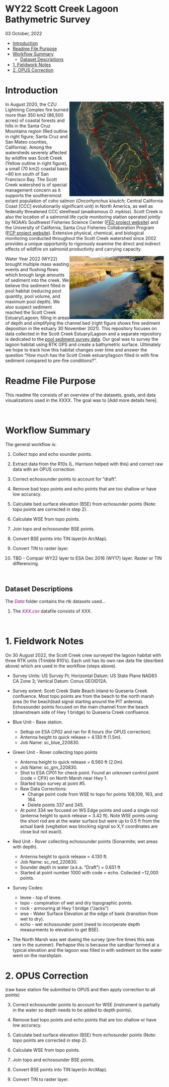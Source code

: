 WY22 Scott Creek Lagoon Bathymetric Survey
================
03 October, 2022

-   <a href="#introduction" id="toc-introduction">Introduction</a>
-   <a href="#readme-file-purpose" id="toc-readme-file-purpose">Readme File
    Purpose</a>
-   <a href="#workflow-summary" id="toc-workflow-summary">Workflow
    Summary</a>
    -   <a href="#dataset-descriptions" id="toc-dataset-descriptions">Dataset
        Descriptions</a>
-   <a href="#1-fieldwork-notes" id="toc-1-fieldwork-notes">1. Fieldwork
    Notes</a>
-   <a href="#2-opus-correction" id="toc-2-opus-correction">2. OPUS
    Correction</a>

<!-- README.md is generated from README.Rmd. Please edit that file -->

# Introduction

<img align="Right" width="300" height="300" src="Figures/CZU_perim_SCWatershed_crop_20210426.jpg">

In August 2020, the CZU Lightning Complex fire burned more than 350 km2
(86,500 acres) of coastal forests and hills in the Santa Cruz Mountains
region (Red outline in right figure; Santa Cruz and San Mateo counties,
California). Among the watersheds severely affected by wildfire was
Scott Creek (Yellow outline in right figure), a small (70 km2) coastal
basin \~80 km south of San Francisco Bay. The Scott Creek watershed is
of special management concern as it supports the southernmost extant
population of coho salmon (*Oncorhynchus kisutch*; Central California
Coast \[CCC\] evolutionarily significant unit) in North America, as well
as federally threatened CCC steelhead (anadramous *O. mykiss*). Scott
Creek is also the location of a salmonid life cycle monitoring station
operated jointly by NOAA’s Southwest Fisheries Science Center ([FED
project
website](https://www.fisheries.noaa.gov/west-coast/science-data/landscape-and-seascape-ecology-research-california-salmon))
and the University of California, Santa Cruz Fisheries Collaboration
Program ([FCP project
website](https://fisheries.ucsc.edu/research-teams/scott-creek/)).
Extensive physical, chemical, and biological monitoring conducted
throughout the Scott Creek watershed since 2002 provides a unique
opportunity to rigorously examine the direct and indirect effects of
wildfire on salmonid productivity and carrying capacity.

<img align="Right" width="300" height="200" src="Figures/Lagoon_lookingUS_20211130.jpg">

Water Year 2022 (WY22) brought multiple mass wasting events and flushing
flows which brough large amounts of sediment into the creek. We believe
this sediment filled in pool habitat (reducing pool quantity, pool
volume, and maximum pool depth). We also suspect sediment reached the
Scott Creek Estuary/Lagoon; filling in areas of depth and simplifying
the channel bed (right figure shows fine sediment deposition in the
estuary 30 November 2021). This repository focuses on data collected in
the Scott Creek Estuary/Lagoon and a separate repository is dedicated to
the [pool sediment survey
data](https://drive.google.com/drive/u/1/folders/1GPUKNrafZbOOjcCcR4sZtiPQt50azaap).
Our goal was to survey the lagoon habitat using RTK GPS and create a
bathymetric surface. Ultimately we hope to track how this habitat
changes over time and answer the question “How much has the Scott Creek
estuary/lagoon filled in with fine sediment compared to pre-fire
conditions?”.

# Readme File Purpose

This readme file consists of an overview of the datasets, goals, and
data visualizations used in the XXXX. The goal was to \[Add more details
here\].

<br>

# Workflow Summary

The general workflow is:

1.  Collect topo and echo sounder points.

2.  Extract data from the R10s (L. Harrison helped with this) and
    correct raw data with an OPUS correction.

3.  Correct echosounder points to account for “draft”.

4.  Remove bad topo points and echo points that are too shallow or have
    low accuracy.

5.  Calculate bed surface elevation (BSE) from echosunder points (Note:
    topo points are corrected in step 2).

6.  Calculate WSE from topo points.

7.  Join topo and echosounder BSE points.

8.  Convert BSE points into TIN layer(in ArcMap).

9.  Convert TIN to raster layer.

10. TBD - Compair WY22 layer to ESA Dec 2016 (WY17) layer. Raster or TIN
    differencing.

<br>

## Dataset Descriptions

The <span style="color:purple">*Data*</span> folder contains the rtk
datasets used…

1.  The <span style="color:purple">*XXX.csv*</span> datafile consists of
    XXX.

<br>

# 1. Fieldwork Notes

On 30 August 2022, the Scott Creek crew surveyed the lagoon habitat with
three RTK units (Trimble R10’s). Each unit has its own raw data file
(desribed above) which are used in the workflow (steps above).

-   Survey Units: US Survey Ft; Horizontal Datum: US State Plane NAD83
    CA Zone 3; Vertical Datum: Conus GEOID12A.

-   Survey extent: Scott Creek State Beach inland to Queseria Creek
    confluence. Most topo points are from the beach to the north marsh
    area (to the beach)bad signal starting around the PIT antenna).
    Echosounder points focused on the main channel from the beach
    (downstream side of Hwy 1 bridge) to Queseria Creek confluence.

-   Blue Unit - Base station.

    -   Settup on ESA CP02 and ran for 8 hours (for OPUS correction).
    -   Antenna height to quick release = 4.130 ft (1.5m).
    -   Job Name: sc_blue_220830.

-   Green Unit - Rover collecting topo points

    -   Antenna height to quick release = 6.560 ft (2.0m).
    -   Job Name: sc_grn_220830.
    -   Shot to ESA CP01 for check point. Found an unknown control point
        (code = CPX) on North Marsh near Hwy 1.
    -   Started topo survey at point \#5.
    -   Raw Data Corrections:
        -   Change point code from WSE to topo for points 108,109, 163,
            and 164.
        -   Delete points 337 and 345.
    -   At point 334 we focused on WS Edge points and used a single rod
        (antenna height to quick release = 3.42 ft). Note WSE points
        using the short rod are at the water surface but were up to 0.5
        ft from the actual bank (vegitation was blocking signal so X,Y
        coordinates are close but not exact).

-   Red Unit - Rover collecting echosounder points (Sonarmite; wet areas
    with depth).

    -   Antenna height to quick release = 4.130 ft.
    -   Job Name: sc_red_220830.
    -   Sounder depth in water (a.k.a. “Draft”) = 0.651 ft
    -   Started at point number 1000 with code = echo. Collected
        \~12,000 points.

-   Survey Codes:

    -   levee - top of levee.
    -   topo - compination of wet and dry topographic points.
    -   rock - armouring at Hwy 1 bridge (“Jacks”)
    -   wse - Water Surface Elevation at the edge of bank (transition
        from wet to dry).
    -   echo - wet echosounder point (need to incorperate depth
        measurments to elevation to get BSE).

-   The North Marsh was wet dueing the survey (pre-fire times this was
    rare in the summer). Perhapse this is because the sandbar formed at
    a typical elevation and the lagoon was filled in with sediment so
    the water went on the marshplain.

# 2. OPUS Correction

(raw base station file submitted to OPUS and then apply correction to
all points)

3.  Correct echosounder points to account for WSE (instrument is
    partially in the water so depth needs to be added to depth points).

4.  Remove bad topo points and echo points that are too shallow or have
    low accuracy.

5.  Calculate bed surface elevation (BSE) from echosunder points (Note:
    topo points are corrected in step 2).

6.  Calculate WSE from topo points.

7.  Join topo and echosounder BSE points.

8.  Convert BSE points into TIN layer(in ArcMap).

9.  Convert TIN to raster layer.
